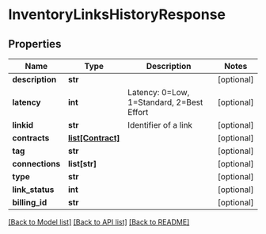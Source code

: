 # InventoryLinksHistoryResponse

## Properties
Name | Type | Description | Notes
------------ | ------------- | ------------- | -------------
**description** | **str** |  | [optional] 
**latency** | **int** | Latency: 0&#x3D;Low, 1&#x3D;Standard, 2&#x3D;Best Effort | [optional] 
**linkid** | **str** | Identifier of a link | [optional] 
**contracts** | [**list[Contract]**](Contract.md) |  | [optional] 
**tag** | **str** |  | [optional] 
**connections** | **list[str]** |  | [optional] 
**type** | **str** |  | [optional] 
**link_status** | **int** |  | [optional] 
**billing_id** | **str** |  | [optional] 

[[Back to Model list]](../README.md#documentation-for-models) [[Back to API list]](../README.md#documentation-for-api-endpoints) [[Back to README]](../README.md)


